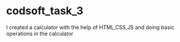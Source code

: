 # codsoft_task_3
I created a calculator with the help of HTML,CSS,JS and doing basic operations in the calculator 
